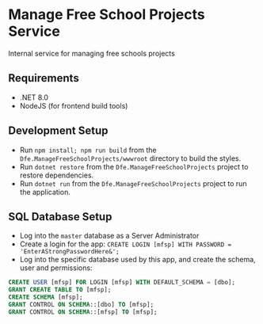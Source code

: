# Manage Free School Projects Service
Internal service for managing free schools projects

## Requirements
- .NET 8.0
- NodeJS (for frontend build tools)

## Development Setup

- Run `npm install; npm run build` from the `Dfe.ManageFreeSchoolProjects/wwwroot` directory to build the styles.
- Run `dotnet restore` from the `Dfe.ManageFreeSchoolProjects` project to restore dependencies.
- Run `dotnet run` from the `Dfe.ManageFreeSchoolProjects` project to run the application.

## SQL Database Setup

- Log into the `master` database as a Server Administrator
- Create a login for the app: `CREATE LOGIN [mfsp] WITH PASSWORD = 'EnterAStrongPasswordHere&';`
- Log into the specific database used by this app, and create the schema, user and permissions:
```sql
CREATE USER [mfsp] FOR LOGIN [mfsp] WITH DEFAULT_SCHEMA = [dbo];
GRANT CREATE TABLE TO [mfsp];
CREATE SCHEMA [mfsp];
GRANT CONTROL ON SCHEMA::[dbo] TO [mfsp];
GRANT CONTROL ON SCHEMA::[mfsp] TO [mfsp];
```
